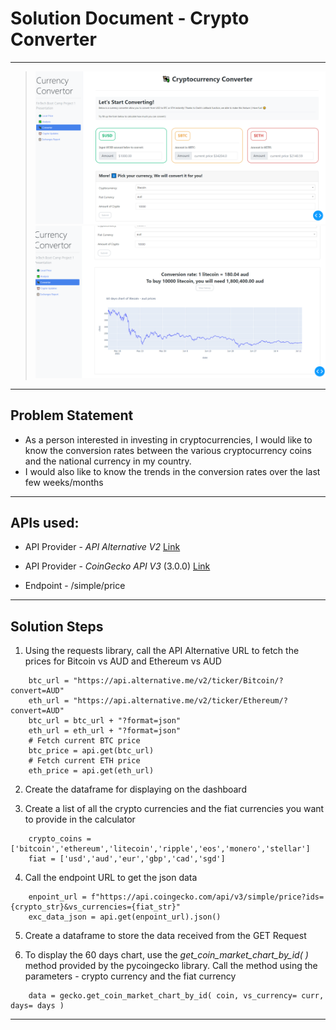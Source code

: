 # Solution Document - Crypto Converter
---

> ![Dashboard](Images/converter1.png)
> ![Dashboard](Images/converter2.png)

---
## Problem Statement

* As a person interested in investing in cryptocurrencies, I would like to know the conversion rates between the various cryptocurrency coins and the national currency in my country. 
* I would also like to know the trends in the conversion rates over the last few weeks/months

---

## APIs used:

* API Provider - *API Alternative V2* [Link](https://alternative.me/crypto/api/)

* API Provider - *CoinGecko API V3* (3.0.0) [Link](https://www.coingecko.com/api/documentations/v3)

* Endpoint - /simple/price

---

## Solution Steps

1. Using the requests library, call the API Alternative URL to fetch the prices for Bitcoin vs AUD and Ethereum vs AUD  

```
    btc_url = "https://api.alternative.me/v2/ticker/Bitcoin/?convert=AUD"
    eth_url = "https://api.alternative.me/v2/ticker/Ethereum/?convert=AUD"
    btc_url = btc_url + "?format=json"
    eth_url = eth_url + "?format=json"
    # Fetch current BTC price
    btc_price = api.get(btc_url)
    # Fetch current ETH price
    eth_price = api.get(eth_url)
```

2. Create the dataframe for displaying on the dashboard

3. Create a list of all the crypto currencies and the fiat currencies you want to provide in the calculator

```
    crypto_coins = ['bitcoin','ethereum','litecoin','ripple','eos','monero','stellar']
    fiat = ['usd','aud','eur','gbp','cad','sgd']
```

4. Call the endpoint URL to get the json data

```
    enpoint_url = f"https://api.coingecko.com/api/v3/simple/price?ids={crypto_str}&vs_currencies={fiat_str}"
    exc_data_json = api.get(enpoint_url).json()
```

5. Create a dataframe to store the data received from the GET Request

6. To display the 60 days chart, use the *get_coin_market_chart_by_id( )* method provided by the pycoingecko library. Call the method using the parameters - crypto currency and the fiat currency
```
    data = gecko.get_coin_market_chart_by_id( coin, vs_currency= curr, days= days )
```
---